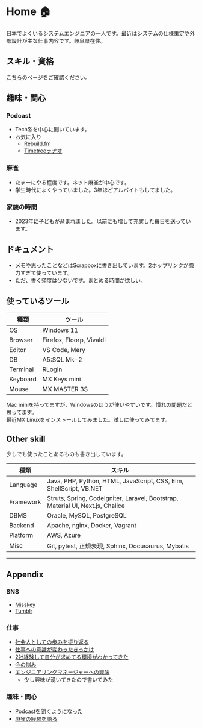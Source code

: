 
# Home 🏠

日本でよくいるシステムエンジニアの一人です。最近はシステムの仕様策定や外部設計が主な仕事内容です。岐阜県在住。

## スキル・資格

[こちら](https://resume-3mk.pages.dev)のページをご確認ください。

## 趣味・関心

### Podcast

- Tech系を中心に聞いています。
- お気に入り
    - [Rebuild.fm](https://rebuild.fm)
    - [Timetreeラヂオ](https://open.spotify.com/show/09ziG4YfmeJl4fJzf8dzxo)

### 麻雀

- たまーにやる程度です。ネット麻雀が中心です。
- 学生時代によくやっていました。3年ほどアルバイトもしてました。

### 家族の時間

- 2023年に子どもが産まれました。以前にも増して充実した毎日を送っています。

## ドキュメント

- メモや思ったことなどはScrapboxに書き出しています。2ホップリンクが強力すぎて使っています。
- ただ、書く頻度は少ないです。まとめる時間が欲しい。

## 使っているツール

|   種類   |          ツール          |
| -------- | ------------------------ |
| OS       | Windows 11               |
| Browser  | Firefox, Floorp, Vivaldi |
| Editor   | VS Code, Mery            |
| DB       | A5:SQL Mk-2              |
| Terminal | RLogin                   |
| Keyboard | MX Keys mini             |
| Mouse    | MX MASTER 3S             |

Mac miniを持ってますが、Windowsのほうが使いやすいです。慣れの問題だと思ってます。  
最近MX Linuxをインストールしてみました。試しに使ってみてます。

## Other skill

少しでも使ったことあるものも書き出しています。

|   種類    |                                     スキル                                     |
| --------- | ------------------------------------------------------------------------------ |
| Language  | Java, PHP, Python, HTML, JavaScript, CSS, Elm, ShellScript, VB.NET             |
| Framework | Struts, Spring, CodeIgniter, Laravel, Bootstrap, Material UI, Next.js, Chalice |
| DBMS      | Oracle, MySQL, PostgreSQL                                                      |
| Backend   | Apache, nginx, Docker, Vagrant                                                 |
| Platform  | AWS, Azure                                                                     |
| Misc      | Git, pytest, 正規表現, Sphinx, Docusaurus, Mybatis                             |

---

## Appendix

### SNS

- [Misskey](https://misskey.systems/@tnmt)
- [Tumblr](https://tnmt-1.tumblr.com)

### 仕事

- [社会人としての歩みを振り返る](https://scrapbox.io/tnmt-note/社会人としての歩みを振り返る)
- [仕事への意識が変わったきっかけ](https://scrapbox.io/tnmt-note/仕事への意識が変わったきっかけ)
- [2社経験して自分が求めてる環境がわかってきた](https://scrapbox.io/tnmt-note/2社経験して自分が求めてる環境がわかってきた)
- [今の悩み](https://scrapbox.io/tnmt-note/今の悩み)
- [エンジニアリングマネージャーへの興味](https://scrapbox.io/tnmt-note/エンジニアリングマネージャーへの興味)
    - 少し興味が湧いてきたので書いてみた

### 趣味・関心

- [Podcastを聞くようになった](https://scrapbox.io/tnmt-note/Podcastを聞くようになった)
- [麻雀の経験を語る](https://scrapbox.io/tnmt-note/麻雀の経験を語る)
